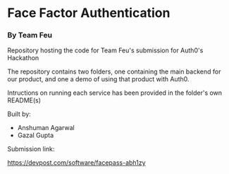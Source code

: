 # Face Factor Authentication
### By Team Feu


Repository hosting the code for Team Feu's submission for Auth0's Hackathon

The repository contains two folders, one containing the main backend for our product, and one a demo of using that product with Auth0.

Intructions on running each service has been provided in the folder's own README(s)

Built by:

* Anshuman Agarwal
* Gazal Gupta

Submission link:

https://devpost.com/software/facepass-abh1zy